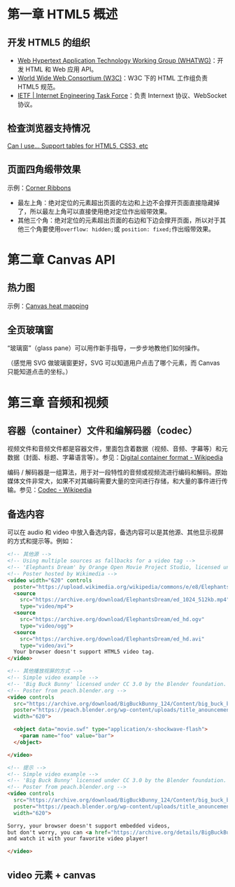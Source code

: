 # 第一章 HTML5 概述

## 开发 HTML5 的组织

-   [Web Hypertext Application Technology Working Group (WHATWG)](https://whatwg.org/)：开发 HTML 和 Web 应用 API。
-   [World Wide Web Consortium (W3C)](https://www.w3.org/)：W3C 下的 HTML 工作组负责 HTML5 规范。
-   [IETF | Internet Engineering Task Force](https://www.ietf.org/)：负责 Internext 协议、WebSocket 协议。

## 检查浏览器支持情况

[Can I use... Support tables for HTML5, CSS3, etc](https://caniuse.com/)

## 页面四角缎带效果

示例：[Corner Ribbons](https://codepen.io/1010543618/pen/yrJvyr)

-   最左上角：绝对定位的元素超出页面的左边和上边不会撑开页面直接隐藏掉了，所以最左上角可以直接使用绝对定位作出缎带效果。
-   其他三个角：绝对定位的元素超出页面的右边和下边会撑开页面，所以对于其他三个角要使用`overflow: hidden;`或 `position: fixed;`作出缎带效果。

# 第二章 Canvas API

## 热力图

示例：[Canvas heat mapping](https://codepen.io/1010543618/pen/oOLJvR)

## 全页玻璃窗

“玻璃窗”（glass pane）可以用作新手指导，一步步地教他们如何操作。

（感觉用 SVG 做玻璃窗更好，SVG 可以知道用户点击了哪个元素，而 Canvas 只能知道点击的坐标。）

# 第三章 音频和视频

## 容器（container）文件和编解码器（codec）

视频文件和音频文件都是容器文件，里面包含着数据（视频、音频、字幕等）和元数据（封面、标题、字幕语言等）。参见：[Digital container format - Wikipedia](https://en.wikipedia.org/wiki/Digital_container_format)

编码 / 解码器是一组算法，用于对一段特性的音频或视频流进行编码和解码。原始媒体文件非常大，如果不对其编码需要大量的空间进行存储，和大量的事件进行传输。参见：[Codec - Wikipedia](https://en.wikipedia.org/wiki/Codec)

## 备选内容

可以在 audio 和 video 中放入备选内容，备选内容可以是其他源、其他显示视屏的方式和提示等。例如：

```html
<!-- 其他源 -->
<!-- Using multiple sources as fallbacks for a video tag -->
<!-- 'Elephants Dream' by Orange Open Movie Project Studio, licensed under CC-3.0, hosted by archive.org -->
<!-- Poster hosted by Wikimedia -->
<video width="620" controls
  poster="https://upload.wikimedia.org/wikipedia/commons/e/e8/Elephants_Dream_s5_both.jpg" >
  <source
    src="https://archive.org/download/ElephantsDream/ed_1024_512kb.mp4"
    type="video/mp4">
  <source
    src="https://archive.org/download/ElephantsDream/ed_hd.ogv"
    type="video/ogg">
  <source
    src="https://archive.org/download/ElephantsDream/ed_hd.avi"
    type="video/avi">
  Your browser doesn't support HTML5 video tag.
</video>
```

```html
<!-- 其他播放视屏的方式 -->
<!-- Simple video example -->
<!-- 'Big Buck Bunny' licensed under CC 3.0 by the Blender foundation. Hosted by archive.org -->
<!-- Poster from peach.blender.org -->
<video controls
  src="https://archive.org/download/BigBuckBunny_124/Content/big_buck_bunny_720p_surround.mp4"
  poster="https://peach.blender.org/wp-content/uploads/title_anouncement.jpg?x11217"
  width="620">

  <object data="movie.swf" type="application/x-shockwave-flash">
    <param name="foo" value="bar">
  </object>

</video>
```

```html
<!-- 提示 -->
<!-- Simple video example -->
<!-- 'Big Buck Bunny' licensed under CC 3.0 by the Blender foundation. Hosted by archive.org -->
<!-- Poster from peach.blender.org -->
<video controls
  src="https://archive.org/download/BigBuckBunny_124/Content/big_buck_bunny_720p_surround.mp4"
  poster="https://peach.blender.org/wp-content/uploads/title_anouncement.jpg?x11217"
  width="620">

Sorry, your browser doesn't support embedded videos, 
but don't worry, you can <a href="https://archive.org/details/BigBuckBunny_124">download it</a> 
and watch it with your favorite video player!

</video>
```

## video 元素 + canvas
